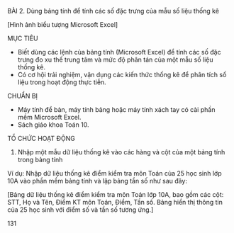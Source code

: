 BÀI 2. Dùng bảng tính để tính các số đặc trưng của mẫu số liệu thống kê

[Hình ảnh biểu tượng Microsoft Excel]

MỤC TIÊU
- Biết dùng các lệnh của bảng tính (Microsoft Excel) để tính các số đặc trưng đo xu thế trung tâm và mức độ phân tán của một mẫu số liệu thống kê.
- Có cơ hội trải nghiệm, vận dụng các kiến thức thống kê để phân tích số liệu trong hoạt động thực tiễn.

CHUẨN BỊ
- Máy tính để bàn, máy tính bảng hoặc máy tính xách tay có cài phần mềm Microsoft Excel.
- Sách giáo khoa Toán 10.

TỔ CHỨC HOẠT ĐỘNG
1. Nhập một mẫu dữ liệu thống kê vào các hàng và cột của một bảng tính trong bảng tính

Ví dụ: Nhập dữ liệu thống kê điểm kiểm tra môn Toán của 25 học sinh lớp 10A vào phần mềm bảng tính và lập bảng tần số như sau đây:

[Bảng dữ liệu thống kê điểm kiểm tra môn Toán lớp 10A, bao gồm các cột: STT, Họ và Tên, Điểm KT môn Toán, Điểm, Tần số. Bảng hiển thị thông tin của 25 học sinh với điểm số và tần số tương ứng.]

131